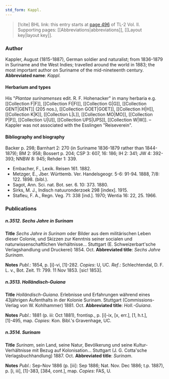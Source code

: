 ```yaml
---
std_form: Kappl.
---
```


> [!cite] BHL link: this entry starts at [page 496](https://www.biodiversitylibrary.org/page/33068738) of TL-2 Vol. II.
> Supporting pages: [[Abbreviations|abbreviations]], [[Layout key|layout key]].

### Author

Kappler, August (1815-1887), German soldier and naturalist; from 1836-1879 in Suriname and the West Indies; travelled around the world in 1883; the most important author on Suriname of the mid-nineteenth century. 
**Abbreviated name**: *Kappl.*

#### Herbarium and types

His "*Plantae surinamenses* edit. R. F. Hohenacker" in many herbaria e.g. [[Collection F|F]], [[Collection FI|FI]], [[Collection G|G]], [[Collection GENT|GENT]] (205 nos.), [[Collection GOET|GOET]], [[Collection H|H]], [[Collection K|K]], [[Collection L|L]], [[Collection MO|MO]], [[Collection P|P]], [[Collection U|U]], [[Collection UPS|UPS]], [[Collection W|W]]. – Kappler was not associated with the Esslingen "Reiseverein".

#### Bibliography and biography

Backer p. 298; Barnhart 2: 270 (in Suriname 1836-1879 rather than 1844-1879); BM 2: 958; Bossert p. 204; CSP 3: 607, 16: 186; IH 2: 341; JW 4: 392-393; NNBW 8: 945; Rehder 1: 339.
- Embacher, F., Lexik. Reisen 161. 1882.
- Metzger, E., Jber. Württemb. Ver. Handelsgeogr. 5-6: 91-94. 1888, 7/8: 122. 1898. (bibl.).
- Sagot, Ann. Sci. nat. Bot. ser. 6. 10: 373. 1880.
- Sirks, M. J., Indisch natuuronderzoek 298 \[index\]. 1915.
- Stafleu, F. A., Regn. Veg. 71: 338 \[ind.\]. 1970; Wentia 16: 22, 25. 1966.

### Publications

##### n.3512. Sechs Jahre in Surinam

**Title**
*Sechs Jahre in Surinam* oder Bilder aus dem militärischen Leben dieser Colonie, und Skizzen zur Kenntnis seiner socialen und naturwissenschaftlichen Verhältnisse... Stuttgart (E. Schweizerbart'sche Verlagshandlung und Druckerei) 1854. Oct.
**Abbreviated title**: *Sechs Jahre Surinam*.

**Notes**
*Publ*.: 1854, p. \[i\]-vi, \[1\]-282. *Copies*: U, UC.
*Ref*.: Schlechtendal, D. F. L. v., Bot. Zeit. 11: 799. 11 Nov 1853. \[sic! 1853\].

##### n.3513. Holländisch-Guiana

**Title**
*Holländisch-Guiana*. Erlebnisse und Erfahrungen während eines 43jährigen Aufenthalts in der Kolonie Surinam. Stuttgart (Commissions-Verlag von W. Kohlhammer) 1881. Oct.
**Abbreviated title**: *Holl.-Guiana*.

**Notes**
*Publ*.: 1881 (p. iii: Oct 1881), frontisp., p. \[i\]-ix, \[x, err.\], \[1, h.t.\], \[1\]-495, map. *Copies*: Kon. Bibl.'s Gravenhage, UC.

##### n.3514. Surinam

**Title**
*Surinam*, sein Land, seine Natur, Bevölkerung und seine Kultur-Verhältnisse mit Bezug auf Kolonisation... Stuttgart (J. G. Cotta'sche Verlagsbuchhandlung) 1887. Oct.
**Abbreviated title**: *Surinam*.

**Notes**
*Publ*.: Sep-Nov 1886 (p. \[iii\]: Sep 1886; Nat. Nov. Dec 1886; t.p. 1887), p. \[i, iii\], \[1\]-383, \[384, cont.\], map. *Copies*: FAS, U.

